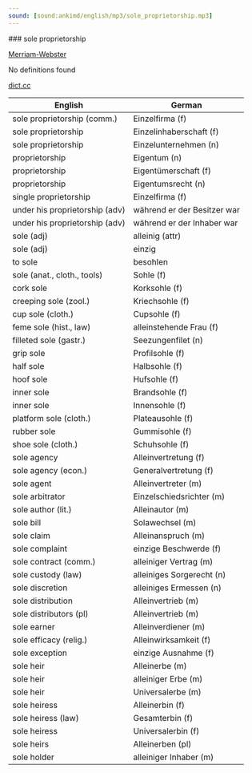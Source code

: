 ```yaml
---
sound: [sound:ankimd/english/mp3/sole_proprietorship.mp3]
---
```


\### sole proprietorship

[Merriam-Webster](https://www.merriam-webster.com/dictionary/sole+proprietorship)

No definitions found

[dict.cc](https://www.dict.cc/sole+proprietorship)

| English        | German       |
| -------------- | ------------ |
| sole proprietorship (comm.) | Einzelfirma (f) |
| sole proprietorship | Einzelinhaberschaft (f) |
| sole proprietorship | Einzelunternehmen (n) |
| proprietorship | Eigentum (n) |
| proprietorship | Eigentümerschaft (f) |
| proprietorship | Eigentumsrecht (n) |
| single proprietorship | Einzelfirma (f) |
| under his proprietorship (adv) | während er der Besitzer war |
| under his proprietorship (adv) | während er der Inhaber war |
| sole (adj) | alleinig (attr) |
| sole (adj) | einzig |
| to sole | besohlen |
| sole (anat., cloth., tools) | Sohle (f) |
| cork sole | Korksohle (f) |
| creeping sole (zool.) | Kriechsohle (f) |
| cup sole (cloth.) | Cupsohle (f) |
| feme sole (hist., law) | alleinstehende Frau (f) |
| filleted sole (gastr.) | Seezungenfilet (n) |
| grip sole | Profilsohle (f) |
| half sole | Halbsohle (f) |
| hoof sole | Hufsohle (f) |
| inner sole | Brandsohle (f) |
| inner sole | Innensohle (f) |
| platform sole (cloth.) | Plateausohle (f) |
| rubber sole | Gummisohle (f) |
| shoe sole (cloth.) | Schuhsohle (f) |
| sole agency | Alleinvertretung (f) |
| sole agency (econ.) | Generalvertretung (f) |
| sole agent | Alleinvertreter (m) |
| sole arbitrator | Einzelschiedsrichter (m) |
| sole author (lit.) | Alleinautor (m) |
| sole bill | Solawechsel (m) |
| sole claim | Alleinanspruch (m) |
| sole complaint | einzige Beschwerde (f) |
| sole contract (comm.) | alleiniger Vertrag (m) |
| sole custody (law) | alleiniges Sorgerecht (n) |
| sole discretion | alleiniges Ermessen (n) |
| sole distribution | Alleinvertrieb (m) |
| sole distributors (pl) | Alleinvertrieb (m) |
| sole earner | Alleinverdiener (m) |
| sole efficacy (relig.) | Alleinwirksamkeit (f) |
| sole exception | einzige Ausnahme (f) |
| sole heir | Alleinerbe (m) |
| sole heir | alleiniger Erbe (m) |
| sole heir | Universalerbe (m) |
| sole heiress | Alleinerbin (f) |
| sole heiress (law) | Gesamterbin (f) |
| sole heiress | Universalerbin (f) |
| sole heirs | Alleinerben (pl) |
| sole holder | alleiniger Inhaber (m) |

